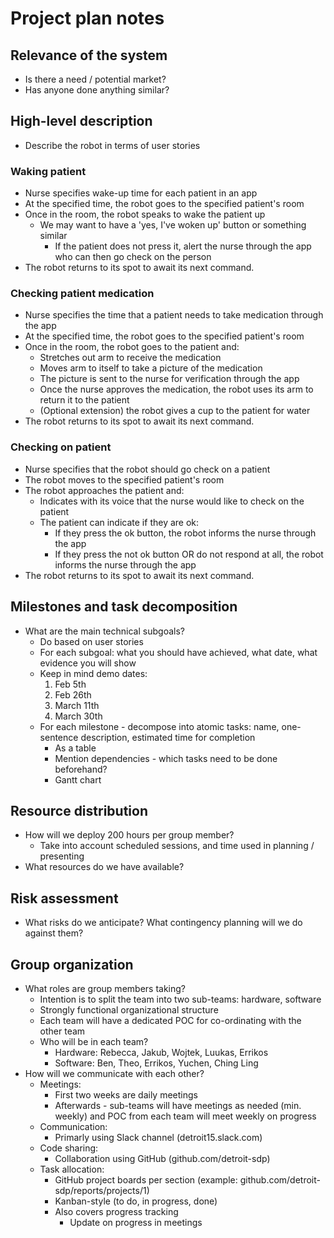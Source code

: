 # Project plan notes
## Relevance of the system
- Is there a need / potential market?
- Has anyone done anything similar?

## High-level description
- Describe the robot in terms of user stories
### Waking patient
- Nurse specifies wake-up time for each patient in an app
- At the specified time, the robot goes to the specified patient's room
- Once in the room, the robot speaks to wake the patient up
  - We may want to have a 'yes, I've woken up' button or something similar
	- If the patient does not press it, alert the nurse through the app who can then go check on the person
- The robot returns to its spot to await its next command. 
### Checking patient medication
- Nurse specifies the time that a patient needs to take medication through the app
- At the specified time, the robot goes to the specified patient's room
- Once in the room, the robot goes to the patient and:
  - Stretches out arm to receive the medication
  - Moves arm to itself to take a picture of the medication
  - The picture is sent to the nurse for verification through the app
  - Once the nurse approves the medication, the robot uses its arm to return it to the patient
  - (Optional extension) the robot gives a cup to the patient for water
- The robot returns to its spot to await its next command. 
### Checking on patient
- Nurse specifies that the robot should go check on a patient
- The robot moves to the specified patient's room
- The robot approaches the patient and:
  - Indicates with its voice that the nurse would like to check on the patient
  - The patient can indicate if they are ok:
	- If they press the ok button, the robot informs the nurse through the app
    - If they press the not ok button OR do not respond at all, the robot informs the nurse through the app
- The robot returns to its spot to await its next command. 

## Milestones and task decomposition
- What are the main technical subgoals?
  - Do based on user stories
  - For each subgoal: what you should have achieved, what date, what evidence you will show
  - Keep in mind demo dates:
	1. Feb 5th
	2. Feb 26th
	3. March 11th 
	4. March 30th
  - For each milestone - decompose into atomic tasks: name, one-sentence description, estimated time for completion 
	- As a table
    - Mention dependencies - which tasks need to be done beforehand?
    - Gantt chart

## Resource distribution
- How will we deploy 200 hours per group member?
  - Take into account scheduled sessions, and time used in planning / presenting
- What resources do we have available?

## Risk assessment
- What risks do we anticipate? What contingency planning will we do against them?

## Group organization
- What roles are group members taking?
  - Intention is to split the team into two sub-teams: hardware, software
  - Strongly functional organizational structure
  - Each team will have a dedicated POC for co-ordinating with the other team
  - Who will be in each team?
	- Hardware: Rebecca, Jakub, Wojtek, Luukas, Errikos 
    - Software: Ben, Theo, Errikos, Yuchen, Ching Ling
- How will we communicate with each other?
  - Meetings:
	- First two weeks are daily meetings
    - Afterwards - sub-teams will have meetings as needed (min. weekly) and POC from each team will meet weekly on progress
  - Communication:
	- Primarly using Slack channel (detroit15.slack.com)
  - Code sharing:
	- Collaboration using GitHub (github.com/detroit-sdp)
  - Task allocation:
	- GitHub project boards per section (example: github.com/detroit-sdp/reports/projects/1)
    - Kanban-style (to do, in progress, done)
    - Also covers progress tracking
      - Update on progress in meetings
